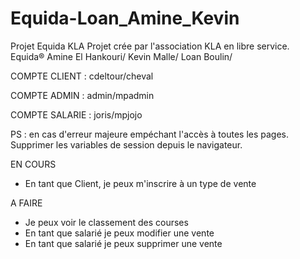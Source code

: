 # Equida-Loan_Amine_Kevin
Projet Equida KLA 
Projet crée par l'association KLA en libre service.
Equida®
Amine El Hankouri/
Kevin Malle/
Loan Boulin/

COMPTE CLIENT : 
cdeltour/cheval

COMPTE ADMIN : 
admin/mpadmin

COMPTE SALARIE : 
joris/mpjojo

PS : en cas d'erreur majeure empéchant l'accès à toutes les pages. Supprimer les variables de session depuis le navigateur.

EN COURS
- En tant que Client, je peux m'inscrire à un type de vente 

A FAIRE 
- Je peux voir le classement des courses
- En tant que salarié je peux modifier une vente
- En tant que salarié je peux supprimer une vente
